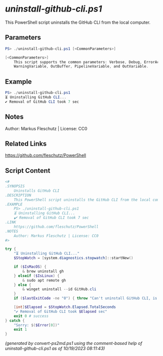 *uninstall-github-cli.ps1*
================

This PowerShell script uninstalls the GitHub CLI from the local computer.

Parameters
----------
```powershell
PS> ./uninstall-github-cli.ps1 [<CommonParameters>]

[<CommonParameters>]
    This script supports the common parameters: Verbose, Debug, ErrorAction, ErrorVariable, WarningAction, 
    WarningVariable, OutBuffer, PipelineVariable, and OutVariable.
```

Example
-------
```powershell
PS> ./uninstall-github-cli.ps1
⏳ Uninstalling GitHub CLI...
✔️ Removal of GitHub CLI took 7 sec

```

Notes
-----
Author: Markus Fleschutz | License: CC0

Related Links
-------------
https://github.com/fleschutz/PowerShell

Script Content
--------------
```powershell
<#
.SYNOPSIS
	Uninstalls GitHub CLI
.DESCRIPTION
	This PowerShell script uninstalls the GitHub CLI from the local computer.
.EXAMPLE
	PS> ./uninstall-github-cli.ps1
	⏳ Uninstalling GitHub CLI...
	✔️ Removal of GitHub CLI took 7 sec
.LINK
	https://github.com/fleschutz/PowerShell
.NOTES
	Author: Markus Fleschutz | License: CC0
#>

try {
	"⏳ Uninstalling GitHub CLI..."
	$StopWatch = [system.diagnostics.stopwatch]::startNew()

	if ($IsMacOS) {
		& brew uninstall gh
	} elseif ($IsLinux) {
		& sudo apt remote gh
	} else {
		& winget uninstall --id GitHub.cli
	}
	if ($lastExitCode -ne "0") { throw "Can't uninstall GitHub CLI, is it installed?" }

	[int]$Elapsed = $StopWatch.Elapsed.TotalSeconds
	"✔️ Removal of GitHub CLI took $Elapsed sec"
	exit 0 # success
} catch {
	"Sorry: $($Error[0])"
	exit 1
}
```

*(generated by convert-ps2md.ps1 using the comment-based help of uninstall-github-cli.ps1 as of 10/19/2023 08:11:43)*

